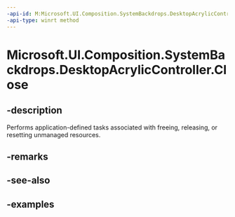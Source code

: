 ```yaml
---
-api-id: M:Microsoft.UI.Composition.SystemBackdrops.DesktopAcrylicController.Close
-api-type: winrt method
---
```


# Microsoft.UI.Composition.SystemBackdrops.DesktopAcrylicController.Close

<!--
// This member is not implemented in C#
-->

## -description

Performs application-defined tasks associated with freeing, releasing, or resetting unmanaged resources.

## -remarks

## -see-also

## -examples
